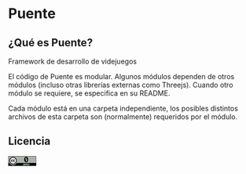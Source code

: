 # Puente

## ¿Qué es Puente? ##
Framework de desarrollo de videjuegos

El código de Puente es modular. Algunos módulos dependen de otros módulos (incluso otras librerías externas como Threejs). Cuando otro módulo se requiere, se especifica en su README.

Cada módulo está en una carpeta independiente, los posibles distintos archivos de esta carpeta son (normalmente) requeridos por el módulo.

## Licencia ##
![Logo CC0](/Imagenes/CC0.png)
